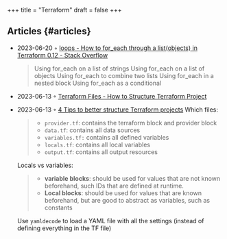 +++
title = "Terraform"
draft = false
+++

## Articles {#articles}

-   2023-06-20 ◦ [loops - How to for_each through a list(objects) in Terraform 0.12 - Stack Overflow](https://stackoverflow.com/questions/58594506/how-to-for-each-through-a-listobjects-in-terraform-0-12)

    > Using for_each on a list of strings
    > Using for_each on a list of objects
    > Using for_each to combine two lists
    > Using for_each in a nested block
    > Using for_each as a conditional
-   2023-06-13 ◦ [Terraform Files - How to Structure Terraform Project](https://spacelift.io/blog/terraform-files)
-   2023-06-13 ◦ [4 Tips to better structure Terraform projects](https://xebia.com/blog/four-tips-to-better-structure-terraform-projects/)
    Which files:

    > -   `provider.tf`: contains the terraform block and provider block
    > -   `data.tf`: contains all data sources
    > -   `variables.tf:` contains all defined variables
    > -   `locals.tf`: contains all local variables
    > -   `output.tf`: contains all output resources

    Locals vs variables:

    > -   **variable blocks**: should be used for values that are not known beforehand, such IDs that are defined at runtime.
    > -   **Local blocks**: should be used for values that are known beforehand, but are good to abstract as variables, such as constants

    Use `yamldecode` to load a YAML file with all the settings (instead of defining everything in the TF file)
